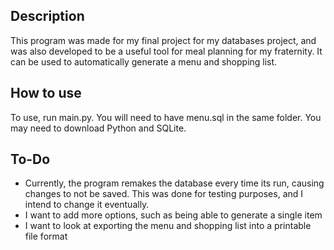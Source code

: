## Description
This program was made for my final project for my databases project, and was also developed to be a useful tool for meal planning for my fraternity. It can be used to automatically generate a menu and shopping list.

## How to use
To use, run main.py. You will need to have menu.sql in the same folder. You may need to download Python and SQLite.

## To-Do
- Currently, the program remakes the database every time its run, causing changes to not be saved. This was done for testing purposes, and I intend to change it eventually.
- I want to add more options, such as being able to generate a single item
- I want to look at exporting the menu and shopping list into a printable file format
